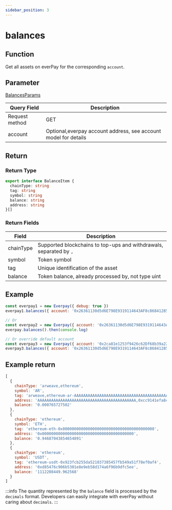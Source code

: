 ```yaml
---
sidebar_position: 3
---
```


# balances

## Function

Get all assets on everPay for the corresponding `account`.

## Parameter

[BalancesParams](../types#balancesparams)

|Query Field|Description|
|---|---|
|Request method|GET|
|account|Optional,everpay account address, see account model for details|

## Return

### Return Type

```ts
export interface BalanceItem {
  chainType: string
  tag: string
  symbol: string
  balance: string
  address: string
}[]
```

### Return Fields

|Field|Description|
|---|---|
|chainType|Supported blockchains to top-ups and withdrawals, separated by `,`|
|symbol|Token symbol|
|tag|Unique identification of the asset|
|balance|Token balance, already processed by, not type uint|

## Example

```js
const everpay1 = new Everpay({ debug: true })
everpay1.balances({ account: '0x26361130d5d6E798E9319114643AF8c868412859' }).then(console.log)

// Or
const everpay2 = new Everpay({ account: '0x26361130d5d6E798E9319114643AF8c868412859', debug: true })
everpay.balances().then(console.log)

// Or override default account
const everpay3 = new Everpay({ account: '0x2ca81e1253f9426c62Df68b39a22A377164eeC92', debug: true })
everpay3.balances({ account: '0x26361130d5d6E798E9319114643AF8c868412859' }).then(console.log)
```

## Example return

```js
[
  {
    chainType: 'arweave,ethereum',
    symbol: 'AR',
    tag: 'arweave,ethereum-ar-AAAAAAAAAAAAAAAAAAAAAAAAAAAAAAAAAAAAAAAAAAA,0x83ea4a2fe3ead9a7b204ab2d56cb0b81d71489c8',
    address: 'AAAAAAAAAAAAAAAAAAAAAAAAAAAAAAAAAAAAAAAAAAA,0xcc9141efa8c20c7df0778748255b1487957811be',
    balance: '0.000765727502'
  },
  {
    chainType: 'ethereum',
    symbol: 'ETH',
    tag: 'ethereum-eth-0x0000000000000000000000000000000000000000',
    address: '0x0000000000000000000000000000000000000000',
    balance: '0.94687043854654891'
  },
  {
    chainType: 'ethereum',
    symbol: 'USDT',
    tag: 'ethereum-usdt-0x923fcb255da521037385457fb549a51f78ef0af4',
    address: '0xd85476c906b5301e8e9eb58d174a6f96b9dfc5ee',
    balance: '1112208449.962568'
  }
]
```

:::info
The quantity represented by the `balance` field is processed by the `decimals` format. Developers can easily integrate with everPay without caring about `decimals`.
:::
